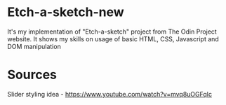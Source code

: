 # Etch-a-sketch-new

It's my implementation of "Etch-a-sketch" project from The Odin Project website. It shows my skills on usage of basic HTML, CSS, Javascript and DOM manipulation

# Sources

Slider styling idea - https://www.youtube.com/watch?v=mvq8uOGFqlc
